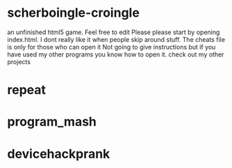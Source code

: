 # scherboingle-croingle
an unfinished html5 game. Feel free to edit
Please please start by opening index.html.
I dont really like it when people skip around stuff.
The cheats file is only for those who can open it
Not going to give instructions but if you have used my other programs you know how to open it.
check out my other projects
# repeat
# program_mash
# devicehackprank
